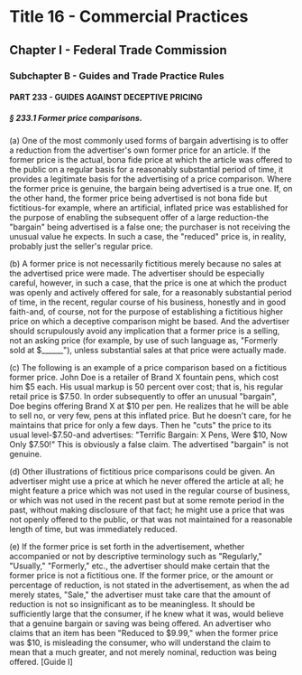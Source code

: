 
# Title 16 - Commercial Practices
## Chapter I - Federal Trade Commission
### Subchapter B - Guides and Trade Practice Rules
#### PART 233 - GUIDES AGAINST DECEPTIVE PRICING
##### § 233.1 Former price comparisons.

(a) One of the most commonly used forms of bargain advertising is to offer a reduction from the advertiser's own former price for an article. If the former price is the actual, bona fide price at which the article was offered to the public on a regular basis for a reasonably substantial period of time, it provides a legitimate basis for the advertising of a price comparison. Where the former price is genuine, the bargain being advertised is a true one. If, on the other hand, the former price being advertised is not bona fide but fictitious-for example, where an artificial, inflated price was established for the purpose of enabling the subsequent offer of a large reduction-the "bargain" being advertised is a false one; the purchaser is not receiving the unusual value he expects. In such a case, the "reduced" price is, in reality, probably just the seller's regular price.

(b) A former price is not necessarily fictitious merely because no sales at the advertised price were made. The advertiser should be especially careful, however, in such a case, that the price is one at which the product was openly and actively offered for sale, for a reasonably substantial period of time, in the recent, regular course of his business, honestly and in good faith-and, of course, not for the purpose of establishing a fictitious higher price on which a deceptive comparison might be based. And the advertiser should scrupulously avoid any implication that a former price is a selling, not an asking price (for example, by use of such language as, "Formerly sold at $______"), unless substantial sales at that price were actually made.

(c) The following is an example of a price comparison based on a fictitious former price. John Doe is a retailer of Brand X fountain pens, which cost him $5 each. His usual markup is 50 percent over cost; that is, his regular retail price is $7.50. In order subsequently to offer an unusual "bargain", Doe begins offering Brand X at $10 per pen. He realizes that he will be able to sell no, or very few, pens at this inflated price. But he doesn't care, for he maintains that price for only a few days. Then he "cuts" the price to its usual level-$7.50-and advertises: "Terrific Bargain: X Pens, Were $10, Now Only $7.50!" This is obviously a false claim. The advertised "bargain" is not genuine.

(d) Other illustrations of fictitious price comparisons could be given. An advertiser might use a price at which he never offered the article at all; he might feature a price which was not used in the regular course of business, or which was not used in the recent past but at some remote period in the past, without making disclosure of that fact; he might use a price that was not openly offered to the public, or that was not maintained for a reasonable length of time, but was immediately reduced.

(e) If the former price is set forth in the advertisement, whether accompanied or not by descriptive terminology such as "Regularly," "Usually," "Formerly," etc., the advertiser should make certain that the former price is not a fictitious one. If the former price, or the amount or percentage of reduction, is not stated in the advertisement, as when the ad merely states, "Sale," the advertiser must take care that the amount of reduction is not so insignificant as to be meaningless. It should be sufficiently large that the consumer, if he knew what it was, would believe that a genuine bargain or saving was being offered. An advertiser who claims that an item has been "Reduced to $9.99," when the former price was $10, is misleading the consumer, who will understand the claim to mean that a much greater, and not merely nominal, reduction was being offered. [Guide I]

